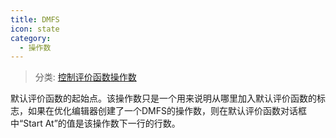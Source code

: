 ```yaml
---
title: DMFS
icon: state
category:
  - 操作数
---
```


> 分类: [控制评价函数操作数](/hb/operands/136/900/  "Zemax 操作数 控制评价函数操作数")

默认评价函数的起始点。该操作数只是一个用来说明从哪里加入默认评价函数的标志，如果在优化编辑器创建了一个DMFS的操作数，则在默认评价函数对话框中“Start At”的值是该操作数下一行的行数。